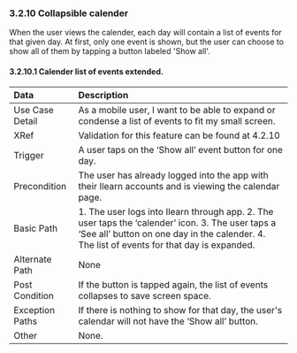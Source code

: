 ### 3.2.10 Collapsible calender

When the user views the calender, each day will contain a list of events for that given day. At first, only one event is shown, but the user can choose to show all of them by tapping a button labeled 'Show all'.

#### 3.2.10.1 Calender list of events extended.

| Data          | Description |
|:--------------| :--------------|
|Use Case Detail  | As a mobile user, I want to be able to expand or condense a list of events to fit my small screen. |
|XRef           | Validation for this feature can be found at 4.2.10 |
|Trigger        | A user taps on the ‘Show all’ event button for one day. |
|Precondition   | The user has already logged into the app with their Ilearn accounts and is viewing the calendar page. |
|Basic Path	    | 1. The user logs into Ilearn through app. 2. The user taps the ‘calender’ icon. 3. The user taps a ‘See all’ button on one day in the calender. 4. The list of events for that day is expanded. |
|Alternate Path | None|
|Post Condition	| If the button is tapped again, the list of events collapses to save screen space. |
|Exception Paths| If there is nothing to show for that day, the user's calendar will not have the ‘Show all’ button. |
|Other		      | None. |

